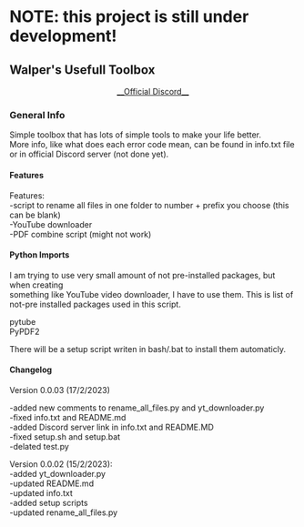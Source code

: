 # NOTE: this project is still under development! 

## Walper's Usefull Toolbox

<div align="center">
  <a href="https://discord.gg/kQ6XQx25bp">__Official Discord__</a>
</div>

### General Info

Simple toolbox that has lots of simple tools to make your life better. <br>
More info, like what does each error code mean, can be found in info.txt file <br>
or in official Discord server (not done yet). <br>

#### Features

Features: <br>
-script to rename all files in one folder to number + prefix you choose (this can be blank) <br>
-YouTube downloader <br>
-PDF combine script (might not work)<br>

#### Python Imports

I am trying to use very small amount of not pre-installed packages, but when creating <br>
something like YouTube video downloader, I have to use them. This is list of not-pre installed packages used in this script. <br>

pytube <br>
PyPDF2 <br>

There will be a setup script writen in bash/.bat to install them automaticly. <br>

#### Changelog
Version 0.0.03 (17/2/2023)

-added new comments to rename_all_files.py and yt_downloader.py<br>
-fixed info.txt and README.md<br>
-added Discord server link in info.txt and README.MD<br>
-fixed setup.sh and setup.bat <br>
-delated test.py<br>

Version 0.0.02 (15/2/2023): <br>
-added yt_downloader.py<br>
-updated README.md <br>
-updated info.txt<br>
-added setup scripts<br>
-updated rename_all_files.py <br>